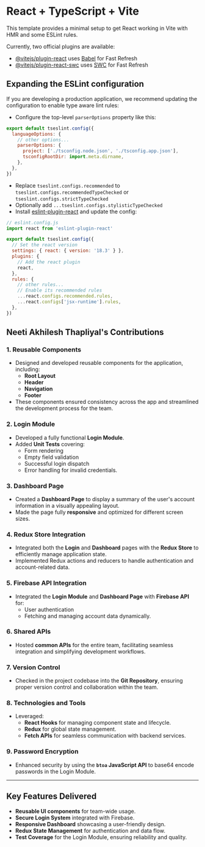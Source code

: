 # React + TypeScript + Vite

This template provides a minimal setup to get React working in Vite with HMR and some ESLint rules.

Currently, two official plugins are available:

- [@vitejs/plugin-react](https://github.com/vitejs/vite-plugin-react/blob/main/packages/plugin-react/README.md) uses [Babel](https://babeljs.io/) for Fast Refresh
- [@vitejs/plugin-react-swc](https://github.com/vitejs/vite-plugin-react-swc) uses [SWC](https://swc.rs/) for Fast Refresh

## Expanding the ESLint configuration

If you are developing a production application, we recommend updating the configuration to enable type aware lint rules:

- Configure the top-level `parserOptions` property like this:

```js
export default tseslint.config({
  languageOptions: {
    // other options...
    parserOptions: {
      project: ['./tsconfig.node.json', './tsconfig.app.json'],
      tsconfigRootDir: import.meta.dirname,
    },
  },
})
```

- Replace `tseslint.configs.recommended` to `tseslint.configs.recommendedTypeChecked` or `tseslint.configs.strictTypeChecked`
- Optionally add `...tseslint.configs.stylisticTypeChecked`
- Install [eslint-plugin-react](https://github.com/jsx-eslint/eslint-plugin-react) and update the config:

```js
// eslint.config.js
import react from 'eslint-plugin-react'

export default tseslint.config({
  // Set the react version
  settings: { react: { version: '18.3' } },
  plugins: {
    // Add the react plugin
    react,
  },
  rules: {
    // other rules...
    // Enable its recommended rules
    ...react.configs.recommended.rules,
    ...react.configs['jsx-runtime'].rules,
  },
})
```

## Neeti Akhilesh Thapliyal's Contributions

### 1. **Reusable Components**
   - Designed and developed reusable components for the application, including:
     - **Root Layout**
     - **Header**
     - **Navigation**
     - **Footer**
   - These components ensured consistency across the app and streamlined the development process for the team.

### 2. **Login Module**
   - Developed a fully functional **Login Module**.
   - Added **Unit Tests** covering:
     - Form rendering
     - Empty field validation
     - Successful login dispatch
     - Error handling for invalid credentials.

### 3. **Dashboard Page**
   - Created a **Dashboard Page** to display a summary of the user's account information in a visually appealing layout.
   - Made the page fully **responsive** and optimized for different screen sizes.

### 4. **Redux Store Integration**
   - Integrated both the **Login** and **Dashboard** pages with the **Redux Store** to efficiently manage application state.
   - Implemented Redux actions and reducers to handle authentication and account-related data.

### 5. **Firebase API Integration**
   - Integrated the **Login Module** and **Dashboard Page** with **Firebase API** for:
     - User authentication
     - Fetching and managing account data dynamically.

### 6. **Shared APIs**
   - Hosted **common APIs** for the entire team, facilitating seamless integration and simplifying development workflows.

### 7. **Version Control**
   - Checked in the project codebase into the **Git Repository**, ensuring proper version control and collaboration within the team.

### 8. **Technologies and Tools**
   - Leveraged:
     - **React Hooks** for managing component state and lifecycle.
     - **Redux** for global state management.
     - **Fetch APIs** for seamless communication with backend services.

### 9. **Password Encryption**
   - Enhanced security by using the **`btoa` JavaScript API** to base64 encode passwords in the Login Module.

---

## Key Features Delivered
- **Reusable UI components** for team-wide usage.
- **Secure Login System** integrated with Firebase.
- **Responsive Dashboard** showcasing a user-friendly design.
- **Redux State Management** for authentication and data flow.
- **Test Coverage** for the Login Module, ensuring reliability and quality.